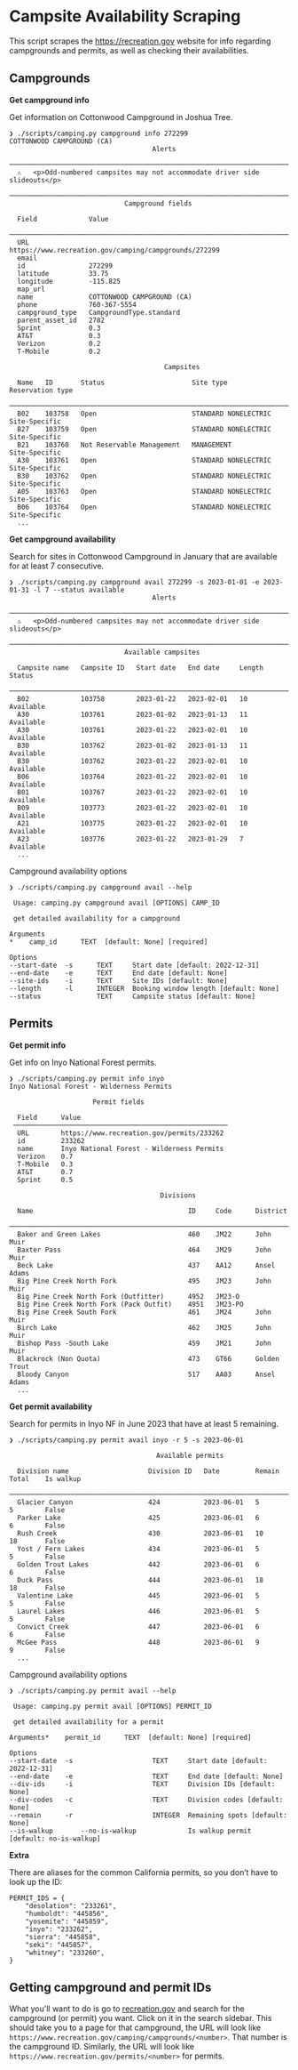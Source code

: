 # Campsite Availability Scraping

This script scrapes the https://recreation.gov website for info regarding campgrounds and permits, as well as checking their availabilities.



## Campgrounds

**Get campground info**

Get information on Cottonwood Campground in Joshua Tree.

```
❯ ./scripts/camping.py campground info 272299
COTTONWOOD CAMPGROUND (CA)
                                    Alerts
 ─────────────────────────────────────────────────────────────────────────────
  ⚠️   <p>Odd-numbered campsites may not accommodate driver side slideouts</p>
 ─────────────────────────────────────────────────────────────────────────────
                             Campground fields

  Field             Value
 ─────────────────────────────────────────────────────────────────────────
  URL               https://www.recreation.gov/camping/campgrounds/272299
  email
  id                272299
  latitude          33.75
  longitude         -115.825
  map_url
  name              COTTONWOOD CAMPGROUND (CA)
  phone             760-367-5554
  campground_type   CampgroundType.standard
  parent_asset_id   2782
  Sprint            0.3
  AT&T              0.3
  Verizon           0.2
  T-Mobile          0.2

                                       Campsites

  Name   ID       Status                      Site type               Reservation type
 ──────────────────────────────────────────────────────────────────────────────────────
  B02    103758   Open                        STANDARD NONELECTRIC    Site-Specific
  B27    103759   Open                        STANDARD NONELECTRIC    Site-Specific
  B21    103760   Not Reservable Management   MANAGEMENT              Site-Specific
  A30    103761   Open                        STANDARD NONELECTRIC    Site-Specific
  B30    103762   Open                        STANDARD NONELECTRIC    Site-Specific
  A05    103763   Open                        STANDARD NONELECTRIC    Site-Specific
  B06    103764   Open                        STANDARD NONELECTRIC    Site-Specific
  ...
```



**Get campground availability**

Search for sites in Cottonwood Campground in January that are available for at least 7 consecutive.

```
❯ ./scripts/camping.py campground avail 272299 -s 2023-01-01 -e 2023-01-31 -l 7 --status available
                                    Alerts
 ─────────────────────────────────────────────────────────────────────────────
  ⚠️   <p>Odd-numbered campsites may not accommodate driver side slideouts</p>
 ─────────────────────────────────────────────────────────────────────────────
                             Available campsites

  Campsite name   Campsite ID   Start date   End date     Length   Status
 ────────────────────────────────────────────────────────────────────────────
  B02             103758        2023-01-22   2023-02-01   10       Available
  A30             103761        2023-01-02   2023-01-13   11       Available
  A30             103761        2023-01-22   2023-02-01   10       Available
  B30             103762        2023-01-02   2023-01-13   11       Available
  B30             103762        2023-01-22   2023-02-01   10       Available
  B06             103764        2023-01-22   2023-02-01   10       Available
  B01             103767        2023-01-22   2023-02-01   10       Available
  B09             103773        2023-01-22   2023-02-01   10       Available
  A21             103775        2023-01-22   2023-02-01   10       Available
  A23             103776        2023-01-22   2023-01-29   7        Available
  ...
```

Campground availability options

```
❯ ./scripts/camping.py campground avail --help

 Usage: camping.py campground avail [OPTIONS] CAMP_ID

 get detailed availability for a campground

Arguments 
*    camp_id      TEXT  [default: None] [required]

Options
--start-date  -s      TEXT     Start date [default: 2022-12-31]
--end-date    -e      TEXT     End date [default: None]
--site-ids    -i      TEXT     Site IDs [default: None]
--length      -l      INTEGER  Booking window length [default: None]
--status              TEXT     Campsite status [default: None]
```



## Permits

**Get permit info**

Get info on Inyo National Forest permits.

```
❯ ./scripts/camping.py permit info inyo
Inyo National Forest - Wilderness Permits

                     Permit fields

  Field      Value
 ──────────────────────────────────────────────────────
  URL        https://www.recreation.gov/permits/233262
  id         233262
  name       Inyo National Forest - Wilderness Permits
  Verizon    0.7
  T-Mobile   0.3
  AT&T       0.7
  Sprint     0.5

                                      Divisions

  Name                                       ID     Code      District
 ────────────────────────────────────────────────────────────────────────────────────
  Baker and Green Lakes                      460    JM22      John Muir
  Baxter Pass                                464    JM29      John Muir
  Beck Lake                                  437    AA12      Ansel Adams
  Big Pine Creek North Fork                  495    JM23      John Muir
  Big Pine Creek North Fork (Outfitter)      4952   JM23-O
  Big Pine Creek North Fork (Pack Outfit)    4951   JM23-PO
  Big Pine Creek South Fork                  461    JM24      John Muir
  Birch Lake                                 462    JM25      John Muir
  Bishop Pass -South Lake                    459    JM21      John Muir
  Blackrock (Non Quota)                      473    GT66      Golden Trout
  Bloody Canyon                              517    AA03      Ansel Adams
  ...
```



**Get permit availability**

Search for permits in Inyo NF in June 2023 that have at least 5 remaining.

```
❯ ./scripts/camping.py permit avail inyo -r 5 -s 2023-06-01

                                     Available permits

  Division name                    Division ID   Date         Remain   Total    Is walkup
 ─────────────────────────────────────────────────────────────────────────────────────────
  Glacier Canyon                   424           2023-06-01   5        5        False
  Parker Lake                      425           2023-06-01   6        6        False
  Rush Creek                       430           2023-06-01   10       18       False
  Yost / Fern Lakes                434           2023-06-01   5        5        False
  Golden Trout Lakes               442           2023-06-01   6        6        False
  Duck Pass                        444           2023-06-01   18       18       False
  Valentine Lake                   445           2023-06-01   5        5        False
  Laurel Lakes                     446           2023-06-01   5        5        False
  Convict Creek                    447           2023-06-01   6        6        False
  McGee Pass                       448           2023-06-01   9        9        False
  ...
```

Campground availability options

```
❯ ./scripts/camping.py permit avail --help

 Usage: camping.py permit avail [OPTIONS] PERMIT_ID

 get detailed availability for a permit

Arguments*    permit_id      TEXT  [default: None] [required]                                                                   

Options
--start-date  -s                    TEXT     Start date [default: 2022-12-31]
--end-date    -e                    TEXT     End date [default: None]
--div-ids     -i                    TEXT     Division IDs [default: None]
--div-codes   -c                    TEXT     Division codes [default: None]
--remain      -r                    INTEGER  Remaining spots [default: None]
--is-walkup       --no-is-walkup             Is walkup permit [default: no-is-walkup]
```



**Extra**

There are aliases for the common California permits, so you don’t have to look up the ID:

```
PERMIT_IDS = {
    "desolation": "233261",
    "humboldt": "445856",
    "yosemite": "445859",
    "inyo": "233262",
    "sierra": "445858",
    "seki": "445857",
    "whitney": "233260",
}
```





## Getting campground and permit IDs

What you'll want to do is go to [recreation.gov](https://recreation.gov) and search for the campground (or permit) you want. Click on it in the search sidebar. This should 
take you to a page for that campground, the URL will look like `https://www.recreation.gov/camping/campgrounds/<number>`. That number is the campground ID.  Similarly, the URL will look like `https://www.recreation.gov/permits/<number>` for permits.

